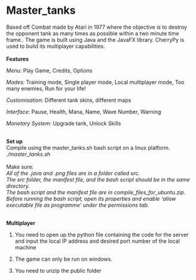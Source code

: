 # Master_tanks 

Based off Combat made by Atari in 1977 where the objective is to destroy the
opponent tank as many times as possible within a two minute time frame..
The game is built using Java and the JavaFX library. CherryPy is used
to build its multiplayer capabilities. <br/>
 <br/>
**Features** <br/>
 
 
 *Menu:* Play Game, Credits, Options <br/>
 
 *Modes:* Training mode, Single player mode, Local multiplayer mode, Too many enemies, Run for your life! <br/>
 
 *Customisation:* Different tank skins, different maps <br/>
 
 *Interface:* Pause, Health, Mana, Name, Wave Number, Warning <br/>

 *Monetary System:* Upgrade tank, Unlock Skills <br/>
 <br/>
 
**Set up** <br/>
Compile using the master_tanks.sh bash script on a linux platform. <br/>
*./master_tanks.sh* <br/>
 <br/>
Make sure: <br/>
*All of the .java and .png files are in a folder called src.*  <br/>
*The src folder, the manifest file, and the bash script should be in the same directory.* <br/>
*The bash script and the manifest file are in compile_files_for_ubuntu.zip.*  <br/>
*Before running the bash script, open its properties and enable 'allow executable file as programme' under the permissions tab.* <br/>
 <br/>

**Multiplayer** 
1. You need to open up the python file containing the code for the server and input
the local IP address and desired port number of the local machine 

2. The game can only be run on windows.

3. You need to unzip the public folder

